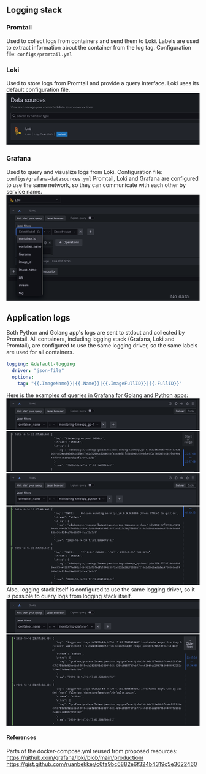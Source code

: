 ## Logging stack

### Promtail
Used to collect logs from containers and send them to Loki.
Labels are used to extract information about the container from the log tag.
Configuration file: `configs/promtail.yml`

### Loki
Used to store logs from Promtail and provide a query interface.
Loki uses its default configuration file.
![grafana_data_sources](img/grafana_data_sources.png)

### Grafana
Used to query and visualize logs from Loki.
Configuration file: `configs/grafana-datasources.yml`
Promtail, Loki and Grafana are configured to use the same network, so they can communicate with each other by service name.
![grafana_label_filters](img/grafana_label_filters.png)

## Application logs
Both Python and Golang app's logs are sent to stdout and collected by Promtail.
All containers, including logging stack (Grafana, Loki and Promtail), are configured to use the same logging driver, so the same labels are used for all containers.
```yaml
logging: &default-logging
  driver: "json-file"
  options:
    tag: "{{.ImageName}}|{{.Name}}|{{.ImageFullID}}|{{.FullID}}"
```
Here is the examples of queries in Grafana for Golang and Python apps:
![app_go_query](img/app_go_query.png)
![app_go_result](img/app_go_result.png)
![app_python_query](img/app_python_query.png)
![app_python_result](img/app_python_result.png)
Also, logging stack itself is configured to use the same logging driver, so it is possible to query logs from logging stack itself.
![Alt text](img/app_grafana_query.png)
![Alt text](img/app_grafana_result.png)
#### References
Parts of the docker-compose.yml reused from proposed resources:
https://github.com/grafana/loki/blob/main/production/
https://gist.github.com/ruanbekker/c6fa9bc6882e6f324b4319c5e3622460
